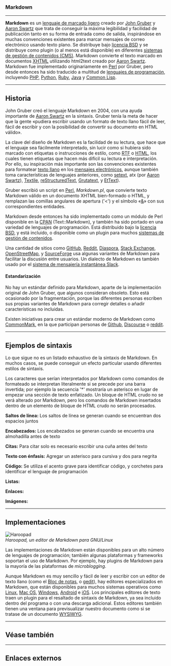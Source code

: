 ### Markdown

-----------------------  
**Markdown** es un [lenguaje de marcado ligero](https://es.wikipedia.org/wiki/Lenguajes_de_marcas_ligeros) creado por [John Gruber](https://en.wikipedia.org/wiki/John_Gruber) y [Aaron Swartz](https://es.wikipedia.org/wiki/Aaron_Swartz) que trata de conseguir la máxima legibilidad y facilidad de publicación tanto en su forma de entrada como de salida, inspirándose en muchas convenciones existentes para marcar mensajes de correo electrónico usando texto plano. Se distribuye bajo [licencia BSD](https://es.wikipedia.org/wiki/Licencia_BSD) y se distribuye como plugin (o al menos está disponible) en diferentes [sistemas de gestión de contenidos (CMS)](https://es.wikipedia.org/wiki/Sistema_de_gesti%C3%B3n_de_contenidos). Markdown convierte el texto marcado en documentos [XHTML](https://es.wikipedia.org/wiki/XHTML) utilizando html2text creado por [Aaron Swartz](https://es.wikipedia.org/wiki/Aaron_Swartz). Markdown fue implementado originariamente en [Perl](https://es.wikipedia.org/wiki/Perl) por Gruber, pero desde entonces ha sido traducido a multitud de [lenguajes de programación](https://es.wikipedia.org/wiki/Lenguaje_de_programaci%C3%B3n), incluyendo [PHP](https://es.wikipedia.org/wiki/PHP), [Python](https://es.wikipedia.org/wiki/Python), [Ruby](https://es.wikipedia.org/wiki/Ruby), [Java](https://es.wikipedia.org/wiki/Lenguaje_de_programaci%C3%B3n_Java) y [Common Lisp](https://es.wikipedia.org/wiki/Common_Lisp).


 -----------------------
  
  
## Historia
  
John Gruber creó el lenguaje Markdown en 2004, con una ayuda importante de [Aaron Swartz](https://es.wikipedia.org/wiki/Aaron_Swartz) en la sintaxis. Gruber tenía la meta de hacer que la gente «pudiera escribir usando un formato de texto llano fácil de leer, fácil de escribir y con la posibilidad de convertir su documento en HTML válido».
  
La clave del diseño de Markdown es la facilidad de su lectura, que hace que el lenguaje sea fácilmente interpretado, sin lucir como si hubiera sido marcado con etiquetas o instrucciones de estilo, como [RTF](https://es.wikipedia.org/wiki/Rich_Text_Format) o [HTML](https://es.wikipedia.org/wiki/HTML), los cuales tienen etiquetas que hacen más difícil su lectura e interpretación. Por ello, su inspiración más importante son las convenciones existentes para formatear [texto llano](https://es.wikipedia.org/wiki/Archivo_de_texto) en los [mensajes electrónicos](https://es.wikipedia.org/wiki/Correo_electr%C3%B3nico), aunque también toma características de lenguajes anteriores, como [setext](https://es.wikipedia.org/w/index.php?title=Setext&action=edit&redlink=1), atx (por [Aaron Swartz](https://es.wikipedia.org/wiki/Aaron_Swartz)), [Textile](https://es.wikipedia.org/wiki/Textile), [reStructuredText](https://es.wikipedia.org/wiki/ReStructuredText), [Grutatext](https://es.wikipedia.org/w/index.php?title=Grutatext&action=edit&redlink=1), y [EtText](https://es.wikipedia.org/w/index.php?title=EtText&action=edit&redlink=1)).
  
Gruber escribió un script en [Perl](https://es.wikipedia.org/wiki/Perl), *Markdown.pl*, que convierte texto Markdown válido en un documento XHTML bien-formado o HTML, y remplazan las comillas angulares de apertura ('<') y el símbolo «[&](https://es.wikipedia.org/wiki/%26)» con sus correspondientes entidades. 
  
Markdown desde entonces ha sido implementado como un módulo de Perl disponible en la [CPAN](https://es.wikipedia.org/wiki/CPAN) (Text::Markdown), y también ha sido portado en una variedad de lenguajes de programación. Está distribuido bajo la [licencia BSD](https://es.wikipedia.org/wiki/Licencia_BSD), y está incluido, o disponible como un plugin para muchos [sistemas de gestión de contenidos](https://es.wikipedia.org/wiki/Sistema_de_gesti%C3%B3n_de_contenidos).
  
Una cantidad de sitios como [GitHub](https://es.wikipedia.org/wiki/GitHub), [Reddit](https://es.wikipedia.org/wiki/Reddit), [Diaspora](https://es.wikipedia.org/wiki/Diaspora_(red_social)), [Stack Exchange](https://es.wikipedia.org/wiki/Stack_Exchange), [OpenStreetMap](https://es.wikipedia.org/wiki/OpenStreetMap), y [SourceForge](https://es.wikipedia.org/wiki/SourceForge) usa algunas variantes de Markdown para facilitar la discusión entre usuarios. Un dialecto de Markdown es también usado por el [sistema de mensajería instantánea Slack](https://es.wikipedia.org/wiki/Slack_(software)).
  
  
#### Estandarización
  
No hay un estándar definido para Markdown, aparte de la implementación original de John Gruber, que algunos consideran obsoleto. Esto está ocasionado por la fragmentación, porque las diferentes personas escriben sus propias variantes de Markdown para corregir detalles o añadir características no incluidas.
  
Existen iniciativas para crear un estándar moderno de Markdown como [CommonMark](https://es.wikipedia.org/w/index.php?title=CommonMark&action=edit&redlink=1), en la que participan personas de [Github](https://es.wikipedia.org/wiki/Github), [Discourse](https://es.wikipedia.org/wiki/Discourse) o [reddit](https://es.wikipedia.org/wiki/Reddit).


 -----------------------
  
  
## Ejemplos de sintaxis
  
Lo que sigue no es un listado exhaustivo de la sintaxis de Markdown. En muchos casos, se puede conseguir un efecto particular usando diferentes estilos de sintaxis.
  
Los caracteres que serían interpretados por Markdown como comandos de formateado se interpretan literalmente si se precede por una barra invertida; por ejemplo la secuencia '\*' mostraría un asterisco en lugar de empezar una sección de texto enfatizado. Un bloque de HTML crudo no se verá alterado por Markdown, pero los comandos de Markdown insertados dentro de un elemento de bloque de HTML crudo no serán procesados.
  
**Saltos de línea:**  Los saltos de línea se generan cuando se encuentran dos espacios juntos
  
**Encabezados:** Los encabezados se generan cuando se encuentra una almohadilla antes de texto
  
**Citas:** Para citar solo es necesario escribir una cuña antes del texto
  
**Texto con énfasis:** Agregar un asterisco para cursiva y dos para negrita
  
**Código:** Se utiliza el acento grave para identificar código, y corchetes para identificar el lenguaje de programación
  
**Listas:**
  
**Enlaces:**
  
**Imágenes:**


 -----------------------
  
  
## Implementaciones

![Haroopad](https://upload.wikimedia.org/wikipedia/commons/thumb/d/d4/Haroopad_Markdown_editor.png/220px-Haroopad_Markdown_editor.png)  
*Haroopad, un editor de Markdown para GNU/Linux*
  
Las implementaciones de Markdown están disponibles para un alto número de lenguajes de programación; también algunas plataformas y frameworks soportan el uso de Markdown. Por ejemplo, hay plugins de Markdown para la mayoría de las plataformas de *microblogging*.
  
Aunque Markdown es muy sencillo y fácil de leer y escribir con un editor de texto llano (como el [Bloc de notas](https://es.wikipedia.org/wiki/Bloc_de_notas), o [gedit](https://es.wikipedia.org/wiki/Gedit)), hay editores especializados en Markdown, que están disponibles para muchos sistemas operativos como [Linux](https://es.wikipedia.org/wiki/GNU/Linux), [Mac OS](https://es.wikipedia.org/wiki/Mac_OS), [Windows](https://es.wikipedia.org/wiki/Microsoft_Windows), [Android](https://es.wikipedia.org/wiki/Android) e [iOS](https://es.wikipedia.org/wiki/IOS). Los principales editores de texto traen un plugin para el resaltado de sintaxis de Markdown, ya sea incluido dentro del programa o con una descarga adicional. Estos editores también tienen una ventana para previsualizar nuestro documento como si se tratase de un documento [WYSIWYG](https://es.wikipedia.org/wiki/WYSIWYG).


 -----------------------
  
  
## Véase también


 -----------------------
  
  
## Enlaces externos
